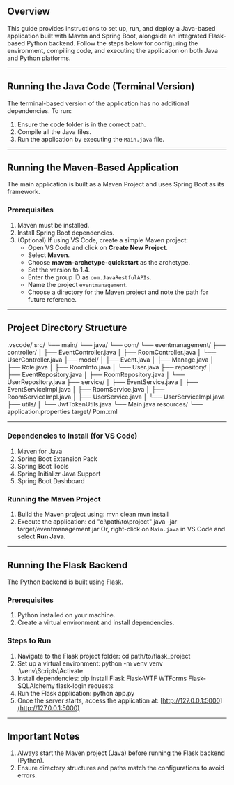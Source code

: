 ## Overview
This guide provides instructions to set up, run, and deploy a Java-based application built with Maven and Spring Boot, alongside an integrated Flask-based Python backend. Follow the steps below for configuring the environment, compiling code, and executing the application on both Java and Python platforms.

---

## Running the Java Code (Terminal Version)
The terminal-based version of the application has no additional dependencies. To run:
1. Ensure the code folder is in the correct path.
2. Compile all the Java files.
3. Run the application by executing the `Main.java` file.

---

## Running the Maven-Based Application
The main application is built as a Maven Project and uses Spring Boot as its framework.

### Prerequisites
1. Maven must be installed.
2. Install Spring Boot dependencies.
3. (Optional) If using VS Code, create a simple Maven project:
   - Open VS Code and click on **Create New Project**.
   - Select **Maven**.
   - Choose **maven-archetype-quickstart** as the archetype.
   - Set the version to 1.4.
   - Enter the group ID as `com.JavaRestfulAPIs`.
   - Name the project `eventmanagement`.
   - Choose a directory for the Maven project and note the path for future reference.

---

## Project Directory Structure
.vscode/
src/
└── main/
    └── java/
        └── com/
            └── eventmanagement/
                ├── controller/
                │   ├── EventController.java
                │   ├── RoomController.java
                │   └── UserController.java
                ├── model/
                │   ├── Event.java
                │   ├── Manage.java
                │   ├── Role.java
                │   ├── RoomInfo.java
                │   └── User.java
                ├── repository/
                │   ├── EventRepository.java
                │   ├── RoomRepository.java
                │   └── UserRepository.java
                ├── service/
                │   ├── EventService.java
                │   ├── EventServiceImpl.java
                │   ├── RoomService.java
                │   ├── RoomServiceImpl.java
                │   ├── UserService.java
                │   └── UserServiceImpl.java
                ├── utils/
                │   └── JwtTokenUtils.java
                └── Main.java
resources/
└── application.properties
target/
Pom.xml


---

### Dependencies to Install (for VS Code)
1. Maven for Java
2. Spring Boot Extension Pack
3. Spring Boot Tools
4. Spring Initializr Java Support
5. Spring Boot Dashboard

### Running the Maven Project
1. Build the Maven project using:
   mvn clean mvn install
2. Execute the application:
   cd "c:\path\to\project" java -jar target/eventmanagement.jar
Or, right-click on `Main.java` in VS Code and select **Run Java**.

---

## Running the Flask Backend
The Python backend is built using Flask.

### Prerequisites
1. Python installed on your machine.
2. Create a virtual environment and install dependencies.

### Steps to Run
1. Navigate to the Flask project folder:
   cd path/to/flask_project
2. Set up a virtual environment:
   python -m venv venv .\venv\Scripts\Activate
3. Install dependencies:
   pip install Flask Flask-WTF WTForms Flask-SQLAlchemy flask-login requests
4. Run the Flask application:
   python app.py
5. Once the server starts, access the application at:
[http://127.0.0.1:5000](http://127.0.0.1:5000)

---

## Important Notes
1. Always start the Maven project (Java) before running the Flask backend (Python).
2. Ensure directory structures and paths match the configurations to avoid errors.

